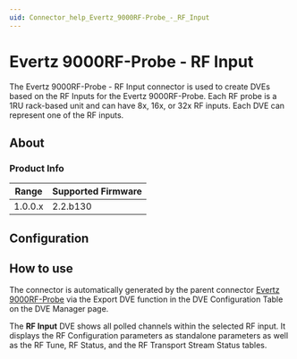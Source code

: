 ```yaml
---
uid: Connector_help_Evertz_9000RF-Probe_-_RF_Input
---
```


# Evertz 9000RF-Probe - RF Input

The Evertz 9000RF-Probe - RF Input connector is used to create DVEs based on the RF Inputs for the Evertz 9000RF-Probe. Each RF probe is a 1RU rack-based unit and can have 8x, 16x, or 32x RF inputs. Each DVE can represent one of the RF inputs.

## About

### Product Info

| Range   | Supported Firmware |
|---------|--------------------|
| 1.0.0.x | 2.2.b130       |

## Configuration

## How to use

The connector is automatically generated by the parent connector [Evertz 9000RF-Probe](xref:Connector_help_Evertz_9000RF-Probe) via the Export DVE function in the DVE Configuration Table on the DVE Manager page.

The **RF Input** DVE shows all polled channels within the selected RF input. It displays the RF Configuration parameters as standalone parameters as well as the RF Tune, RF Status, and the RF Transport Stream Status tables.

